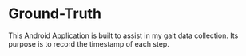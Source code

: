 # Ground-Truth
This Android Application is built to assist in my gait data collection. Its purpose is to record the timestamp of each step.
